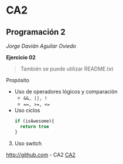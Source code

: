 # CA2

## Programación 2
*Jorge Davián Aguilar Oviedo*

**Ejercicio 02**

>También se puede utilizar README.txt

Propósito
  - Uso de operadores lógicos y comparación
    - `&&, ||, !` 
    - `==, >=, <=`
  - Uso ciclos
    ```javascript
    if (isAwesome){
      return true
    }
    ```
  3. Uso switch

http://github.com - CA2
[CA2](https://github.com/Programacion-II/CA2)
